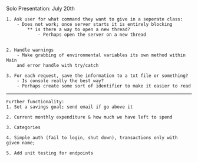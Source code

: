 Solo Presentation: July 20th
    
    1. Ask user for what command they want to give in a seperate class: 
        - Does not work; once server starts it is entirely blocking
            ** is there a way to open a new thread?
                - Perhaps open the server on a new thread

    
    2. Handle warnings 
        - Make grabbing of environmental variables its own method within Main
        and error handle with try/catch

    3. For each request, save the information to a txt file or something?
        - Is console really the best way?
        - Perhaps create some sort of identifier to make it easier to read

--------------------------------------------------------------------------------

    Further functionality:
    1. Set a savings goal; send email if go above it

    2. Current monthly expenditure & how much we have left to spend

    3. Categories

    4. Simple auth (fail to login, shut down), transactions only with given name;

    5. Add unit testing for endpoints


    